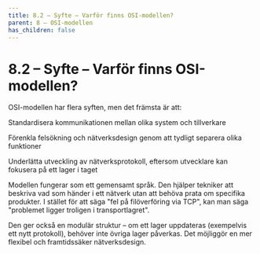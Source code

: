 ```yaml
---
title: 8.2 – Syfte – Varför finns OSI-modellen?
parent: 8 – OSI-modellen
has_children: false
---
```

# 8.2 – Syfte – Varför finns OSI-modellen?

OSI-modellen har flera syften, men det främsta är att:

Standardisera kommunikationen mellan olika system och tillverkare

Förenkla felsökning och nätverksdesign genom att tydligt separera olika funktioner

Underlätta utveckling av nätverksprotokoll, eftersom utvecklare kan fokusera på ett lager i taget

Modellen fungerar som ett gemensamt språk. Den hjälper tekniker att beskriva vad som händer i ett nätverk utan att behöva prata om specifika produkter. I stället för att säga "fel på filöverföring via TCP", kan man säga "problemet ligger troligen i transportlagret".

Den ger också en modulär struktur – om ett lager uppdateras (exempelvis ett nytt protokoll), behöver inte övriga lager påverkas. Det möjliggör en mer flexibel och framtidssäker nätverksdesign.

